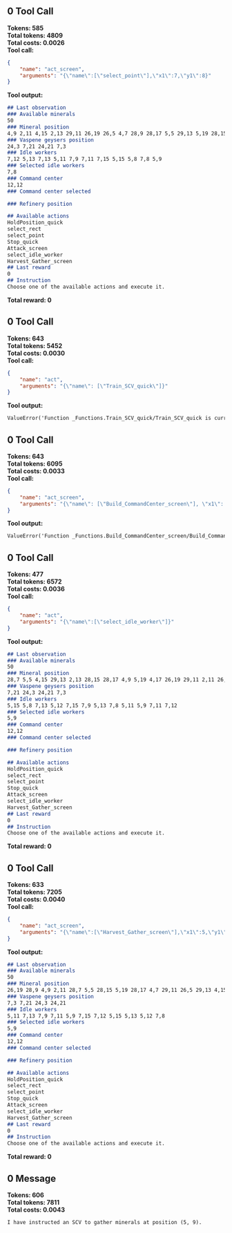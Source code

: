 ## 0 Tool Call
**Tokens: 585**  
**Total tokens: 4809**  
**Total costs: 0.0026**  
**Tool call:**  
```json
{
    "name": "act_screen",
    "arguments": "{\"name\":[\"select_point\"],\"x1\":7,\"y1\":8}"
}
```
**Tool output:**  
```markdown
## Last observation
### Available minerals
50
### Mineral position
4,9 2,11 4,15 2,13 29,11 26,19 26,5 4,7 28,9 28,17 5,5 29,13 5,19 28,15 28,7 4,17
### Vaspene geysers position
24,3 7,21 24,21 7,3
### Idle workers
7,12 5,13 7,13 5,11 7,9 7,11 7,15 5,15 5,8 7,8 5,9
### Selected idle workers
7,8
### Command center
12,12
### Command center selected

### Refinery position

## Available actions
HoldPosition_quick
select_rect
select_point
Stop_quick
Attack_screen
select_idle_worker
Harvest_Gather_screen
## Last reward
0
## Instruction
Choose one of the available actions and execute it.
```
**Total reward: 0**  
## 0 Tool Call
**Tokens: 643**  
**Total tokens: 5452**  
**Total costs: 0.0030**  
**Tool call:**  
```json
{
    "name": "act",
    "arguments": "{\"name\": [\"Train_SCV_quick\"]}"
}
```
**Tool output:**  
```markdown
ValueError('Function _Functions.Train_SCV_quick/Train_SCV_quick is currently not available')
```
## 0 Tool Call
**Tokens: 643**  
**Total tokens: 6095**  
**Total costs: 0.0033**  
**Tool call:**  
```json
{
    "name": "act_screen",
    "arguments": "{\"name\": [\"Build_CommandCenter_screen\"], \"x1\": 12, \"y1\": 12}"
}
```
**Tool output:**  
```markdown
ValueError('Function _Functions.Build_CommandCenter_screen/Build_CommandCenter_screen is currently not available')
```
## 0 Tool Call
**Tokens: 477**  
**Total tokens: 6572**  
**Total costs: 0.0036**  
**Tool call:**  
```json
{
    "name": "act",
    "arguments": "{\"name\":[\"select_idle_worker\"]}"
}
```
**Tool output:**  
```markdown
## Last observation
### Available minerals
50
### Mineral position
28,7 5,5 4,15 29,13 2,13 28,15 28,17 4,9 5,19 4,17 26,19 29,11 2,11 26,5 28,9 4,7
### Vaspene geysers position
7,21 24,3 24,21 7,3
### Idle workers
5,15 5,8 7,13 5,12 7,15 7,9 5,13 7,8 5,11 5,9 7,11 7,12
### Selected idle workers
5,9
### Command center
12,12
### Command center selected

### Refinery position

## Available actions
HoldPosition_quick
select_rect
select_point
Stop_quick
Attack_screen
select_idle_worker
Harvest_Gather_screen
## Last reward
0
## Instruction
Choose one of the available actions and execute it.
```
**Total reward: 0**  
## 0 Tool Call
**Tokens: 633**  
**Total tokens: 7205**  
**Total costs: 0.0040**  
**Tool call:**  
```json
{
    "name": "act_screen",
    "arguments": "{\"name\":[\"Harvest_Gather_screen\"],\"x1\":5,\"y1\":9}"
}
```
**Tool output:**  
```markdown
## Last observation
### Available minerals
50
### Mineral position
26,19 28,9 4,9 2,11 28,7 5,5 28,15 5,19 28,17 4,7 29,11 26,5 29,13 4,15 4,17 2,13
### Vaspene geysers position
7,3 7,21 24,3 24,21
### Idle workers
5,11 7,13 7,9 7,11 5,9 7,15 7,12 5,15 5,13 5,12 7,8
### Selected idle workers
5,9
### Command center
12,12
### Command center selected

### Refinery position

## Available actions
HoldPosition_quick
select_rect
select_point
Stop_quick
Attack_screen
select_idle_worker
Harvest_Gather_screen
## Last reward
0
## Instruction
Choose one of the available actions and execute it.
```
**Total reward: 0**  
## 0 Message
**Tokens: 606**  
**Total tokens: 7811**  
**Total costs: 0.0043**  
```markdown
I have instructed an SCV to gather minerals at position (5, 9).
```
